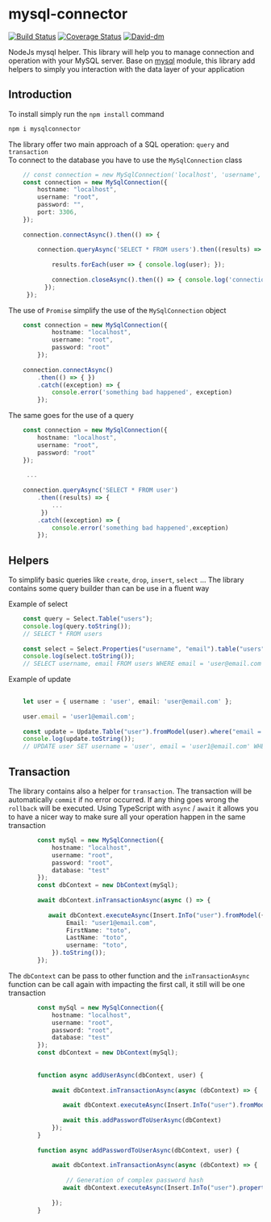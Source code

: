 # mysql-connector
[![Build Status](https://travis-ci.org/pteyssedre/mysql-connector.svg?branch=master)](https://travis-ci.org/pteyssedre/mysql-connector) [![Coverage Status](https://coveralls.io/repos/github/pteyssedre/mysql-connector/badge.svg?branch=master)](https://coveralls.io/github/pteyssedre/mysql-connector?branch=master) [![David-dm](https://david-dm.org/pteyssedre/mysql-connector.svg)](https://david-dm.org/pteyssedre/mysql-connector.svg)

NodeJs mysql helper. This library will help you to manage connection and operation with your MySQL server. Base 
on [mysql](https://github.com/mysqljs/mysql) module, this library add helpers to simply you interaction with the data layer
of your application

## Introduction

To install simply run the `npm install` command
```bash
npm i mysqlconnector
```

The library offer two main approach of a SQL operation: `query` and `transaction`  
To connect to the database you have to use the `MySqlConnection` class
````typescript
    // const connection = new MySqlConnection('localhost', 'username', 'password');
    const connection = new MySqlConnection({
        hostname: "localhost",
        username: "root",
        password: "",
        port: 3306,
    });  
     
    connection.connectAsync().then(() => { 
        
        connection.queryAsync('SELECT * FROM users').then((results) => {
        
            results.forEach(user => { console.log(user); });
            
            connection.closeAsync().then(() => { console.log('connection closed'); })
          });
     });
````

The use of `Promise` simplify the use of the `MySqlConnection` object
````typescript
    const connection = new MySqlConnection({
            hostname: "localhost",
            username: "root",
            password: "root"
        });
     
    connection.connectAsync()
        .then(() => { })
        .catch((exception) => {
            console.error('something bad happened', exception)
        });
````

The same goes for the use of a query

````typescript
    const connection = new MySqlConnection({
        hostname: "localhost",
        username: "root",
        password: "root"
    });
     
     ...
     
    connection.queryAsync('SELECT * FROM user')
        .then((results) => {
            ...
         })
        .catch((exception) => {
            console.error('something bad happened',exception)
        });
````

## Helpers

To simplify basic queries like `create`, `drop`, `insert`, `select` ... The library contains some query builder than can
be use in a fluent way  
  
Example of select
````typescript
    const query = Select.Table("users");
    console.log(query.toString());
    // SELECT * FROM users
    
    const select = Select.Properties("username", "email").table("users").where("email = 'user@email.com'");
    console.log(select.toString());
    // SELECT username, email FROM users WHERE email = 'user@email.com'
````
  
  
Example of update
````typescript
    
    let user = { username : 'user', email: 'user@email.com' };
    
    user.email = 'user1@email.com';
    
    const update = Update.Table("user").fromModel(user).where("email = 'user@email.com");
    console.log(update.toString());
    // UPDATE user SET username = 'user', email = 'user1@email.com' WHERE email = 'user@email.com'
````

## Transaction

The library contains also a helper for `transaction`. The transaction will be automatically `commit` if no error occurred.
If any thing goes wrong the `rollback` will be executed. Using TypeScript with `async` / `await` it allows you to have
a nicer way to make sure all your operation happen in the same transaction

````typescript
        const mySql = new MySqlConnection({
            hostname: "localhost",
            username: "root",
            password: "root",
            database: "test"
        });
        const dbContext = new DbContext(mySql);
        
        await dbContext.inTransactionAsync(async () => {
            
           await dbContext.executeAsync(Insert.InTo("user").fromModel({
                Email: "user1@email.com",
                FirstName: "toto",
                LastName: "toto",
                username: "toto",
            }).toString());
        });
````

The `dbContext` can be pass to other function and the `inTransactionAsync` function can be call again with impacting the first call,
it still will be one transaction  

````typescript
        const mySql = new MySqlConnection({
            hostname: "localhost",
            username: "root",
            password: "root",
            database: "test"
        });
        const dbContext = new DbContext(mySql);
        
        
        function async addUserAsync(dbContext, user) {
            
            await dbContext.inTransactionAsync(async (dbContext) => {
                
               await dbContext.executeAsync(Insert.InTo("user").fromModel(user).toString());
               
               await this.addPasswordToUserAsync(dbContext)
            });
        }
        
        function async addPasswordToUserAsync(dbContext, user) {
            
            await dbContext.inTransactionAsync(async (dbContext) => {
            
                // Generation of complex password hash
               await dbContext.executeAsync(Insert.InTo("user").property('password', user.password).toString());
               
            });
        }
````